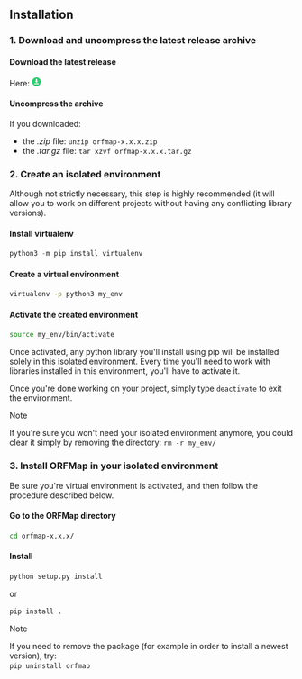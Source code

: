 ## Installation


### 1. Download and uncompress the latest release archive

#### Download the latest release
Here: 
[ ![](img/icons/download_16x16.png "Click to download the latest release")](https://github.com/nchenche/orfmap/releases/latest/)

#### Uncompress the archive
If you downloaded:

* the *.zip* file: ```unzip orfmap-x.x.x.zip```
* the *.tar.gz* file: ```tar xzvf orfmap-x.x.x.tar.gz```


### 2. Create an isolated environment
Although not strictly necessary, this step is highly recommended (it will allow you to work on different projects without having
any conflicting library versions).
 
#### Install virtualenv
``` python
python3 -m pip install virtualenv
```

#### Create a virtual environment
```bash
virtualenv -p python3 my_env
```

#### Activate the created environment
```bash
source my_env/bin/activate
```

Once activated, any python library you'll install using pip will be installed solely in this isolated environment.
Every time you'll need to work with libraries installed in this environment, you'll have
to activate it. 

Once you're done working on your project, simply type `deactivate` to exit the environment.


<div class="admonition note">
    <p class="first admonition-title">
        Note
    </p>
    <p class="last">
        If you're sure you won't need your isolated environment anymore, you could clear it simply
        by removing the directory:
        <code>rm -r my_env/</code>
    </p>
</div>



### 3. Install ORFMap in your isolated environment

Be sure you're virtual environment is activated, and then follow the procedure described below.

#### Go to the ORFMap directory
 
```bash
cd orfmap-x.x.x/
```

#### Install 

```python
python setup.py install
```

or 
```python
pip install .
```


<div class="admonition note">
    <p class="first admonition-title">
        Note
    </p>
    <p class="last">
        If you need to remove the package (for example in order to install a newest version), try:
        <br> <code>pip uninstall orfmap</code> </br>
    </p>
</div>
